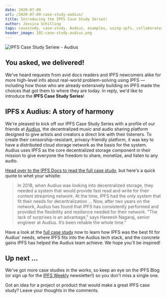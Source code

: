 ```yaml
---
date: 2020-07-09
url: /2020-07-09-case-study-audius/
title: Introducing the IPFS Case Study Series!
author: Jessica Schilling
tags: casestudy, case-study, Audius, examples, using-ipfs, collaborators
header_image: 102-case-study-audius.png
---
```


![IPFS Case Study Seriew - Audius](/img/101-case-study-audius/case-study-audius.jpg)

## You asked, we delivered!

We've heard requests from avid docs readers and IPFS newcomers alike for more high-level info about real-world problem-solving using IPFS — including how those who are already extensively building on IPFS made the choices that got them to where they are today. In reply, we'd like to introduce the **IPFS Case Study Series**!

## IPFS x Audius: A story of harmony

We're pleased to kick off our IPFS Case Study Series with a profile of our friends at [Audius](http://audius.co/), the decentralized music and audio sharing platform designed to give artists and creators a direct link with their listeners. To create their censorship-resistant, privacy-friendly platform, it was key to have a distributed cloud storage network as the basis for the system. Audius uses IPFS as the core decentralized storage component in their mission to give everyone the freedom to share, monetize, and listen to any audio.

[Head over to the IPFS Docs to read the full case study](https://docs.ipfs.io/concepts/case-study-audius/), but here's a quick quote to whet your whistle:

> In 2018, when Audius was looking into decentralized storage, they needed a system that would provide fast read and write for their content streaming network. At the time, IPFS had the only system that fit their needs for decentralization ... Now, after two years on the network, Audius has found that IPFS has consistently performed and provided the flexibility and resilience needed for their network. "The lack of surprises is an advantage," says Hareesh Nagaraj, senior engineer at Audius. It’s been reliable the whole time."

Have a look at the [full case study](https://docs.ipfs.io/concepts/case-study-audius/) now to learn how IPFS was the best fit for Audius' needs, where IPFS fits into the Audius tech stack, and the concrete gains IPFS has helped the Audius team achieve. We hope you'll be inspired!

## Up next ...

We've got more case studies in the works, so keep an eye on the IPFS Blog (or sign up for the [IPFS Weekly](https://ipfs.us4.list-manage.com/subscribe?u=25473244c7d18b897f5a1ff6b&id=cad54b2230) newsletter!) so you don't miss a single one.

Got an idea for a project or product that would make a great IPFS case study? Leave your thoughts in the comments.
